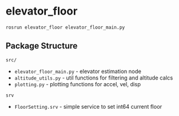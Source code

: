 # elevator_floor
```
rosrun elevator_floor elevator_floor_main.py
```

## Package Structure
`src/`
- `elevator_floor_main.py` - elevator estimation node
- `altitude_utils.py` - util functions for filtering and altitude calcs
- `plotting.py` - plotting functions for accel, vel, disp

`srv`
- `FloorSetting.srv` - simple service to set int64 current floor